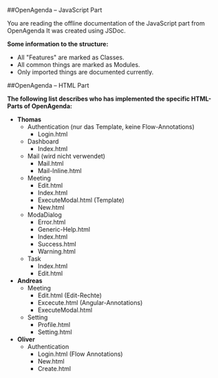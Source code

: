 ##OpenAgenda – JavaScript Part

You are reading the offline documentation of the JavaScript part from OpenAgenda
It was created using JSDoc.

**Some information to the structure:**

* All "Features" are marked as Classes.
* All common things are marked as Modules.
* Only imported things are documented currently.


##OpenAgenda – HTML Part

**The following list describes who has implemented the specific HTML-Parts of OpenAgenda:**

* **Thomas**
  * Authentication (nur das Template, keine Flow-Annotations)
    * Login.html
  * Dashboard 
    * Index.html
  * Mail (wird nicht verwendet)
    * Mail.html 
    * Mail-Inline.html
  * Meeting
    * Edit.html
    * Index.html
    * ExecuteModal.html (Template)
    * New.html
  * ModaDialog
    * Error.html
    * Generic-Help.html
    * Index.html
    * Success.html
    * Warning.html
  * Task
    * Index.html
    * Edit.html
* **Andreas**
  * Meeting
    * Edit.html (Edit-Rechte)
    * Excecute.html (Angular-Annotations)
    * ExecuteModal.html
  * Setting
    * Profile.html
    * Setting.html
* **Oliver**
  * Authentication
    * Login.html (Flow Annotations)
    * New.html
    * Create.html
